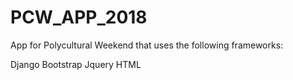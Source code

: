 # PCW_APP_2018
App for Polycultural Weekend that uses the following frameworks:

Django
Bootstrap
Jquery
HTML
